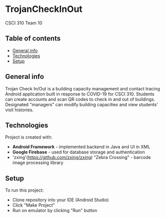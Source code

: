 # TrojanCheckInOut
CSCI 310 Team 10
## Table of contents
* [General info](#general-info)
* [Technologies](#technologies)
* [Setup](#setup)

## General info
Trojan Check In/Out is a building capacity management and contact tracing Android application built in response to COVID-19 for CSCI 310. Students can create accounts and scan QR codes to check in and out of buildings. Designated "managers" can modify building capacities and view students' visit histories.

## Technologies
Project is created with:
* **Android Framework** - implemented backend in Java and UI in XML
* **Google Firebase** - used for database storage and authentication
* 'zxing'(https://github.com/zxing/zxing) "Zebra Crossing" - barcode image processing library
	
## Setup
To run this project:
* Clone repository into your IDE (Android Studio)
* Click "Make Project"
* Run on emulator by clicking "Run" button
